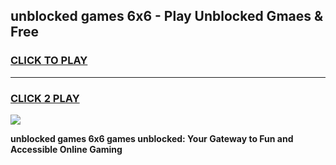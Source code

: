 
## unblocked games 6x6 - Play Unblocked Gmaes & Free
<h3>
<a href="https://news.freeplayer.one?title=unblocked_games_6x6&ref=16F">CLICK TO PLAY</a></h3>
<hr>

<h3>
<a href="https://news.freeplayer.one?title=unblocked_games_6x6&ref=16F">CLICK 2 PLAY</a>
  
</h3>

<a href="https://news.freeplayer.one?title=unblocked_games_6x6&ref=16F/"><img src="https://clearcache.store/games.png"></a>


**unblocked games 6x6 games unblocked: Your Gateway to Fun and Accessible Online Gaming**
